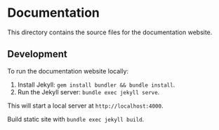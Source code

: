 # Documentation

This directory contains the source files for the documentation website.

## Development

To run the documentation website locally:

1.  Install Jekyll: `gem install bundler && bundle install`.
2.  Run the Jekyll server: `bundle exec jekyll serve`.

This will start a local server at `http://localhost:4000`.

Build static site with `bundle exec jekyll build`.